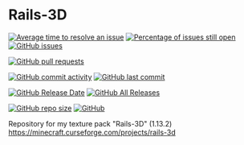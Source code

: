 # Rails-3D
[![Average time to resolve an issue](http://isitmaintained.com/badge/resolution/SupinePandora43/Rails-3D.svg)](http://isitmaintained.com/project/SupinePandora43/Rails-3D "Average time to resolve an issue")
[![Percentage of issues still open](http://isitmaintained.com/badge/open/SupinePandora43/Rails-3D.svg)](http://isitmaintained.com/project/SupinePandora43/Rails-3D "Percentage of issues still open")
[![GitHub issues](https://img.shields.io/github/issues/SupinePandora43/Rails-3D.svg)](https://github.com/SupinePandora43/Rails-3D/issues "GitHub issues")

[![GitHub pull requests](https://img.shields.io/github/issues-pr-raw/SupinePandora43/Rails-3D.svg)](https://github.com/SupinePandora43/Rails-3D/pulls "GitHub pull requests")

[![GitHub commit activity](https://img.shields.io/github/commit-activity/SupinePandora43/Rails-3D.svg)](https://github.com/SupinePandora43/Rails-3D/commits/master "GitHub commit activity")
[![GitHub last commit](https://img.shields.io/github/last-commit/SupinePandora43/Rails-3D.svg)](https://github.com/SupinePandora43/Rails-3D/commits/master "GitHub last commit")

[![GitHub Release Date](https://img.shields.io/github/release-date/SupinePandora43/Rails-3D.svg)](https://github.com/SupinePandora43/Rails-3D/releases "Release Date")
[![GitHub All Releases](https://img.shields.io/github/downloads/SupinePandora43/Rails-3D/total.svg)](https://github.com/SupinePandora43/Rails-3D/releases "Release downloads")

[![GitHub repo size](https://img.shields.io/github/repo-size/SupinePandora43/Rails-3D.svg)](https://github.com/SupinePandora43/Rails-3D "Rails-3D")
[![GitHub](https://img.shields.io/github/license/SupinePandora43/Rails-3D.svg)](https://github.com/SupinePandora43/Rails-3D/blob/master/LICENSE "LICENSE")

Repository for my texture pack "Rails-3D" (1.13.2) https://minecraft.curseforge.com/projects/rails-3d
